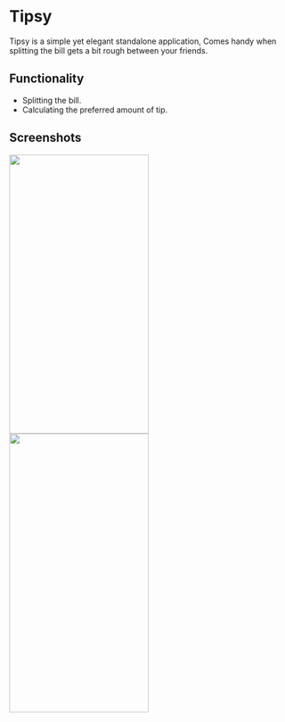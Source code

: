 # Tipsy

Tipsy is a simple yet elegant standalone application, Comes handy when splitting the bill gets a bit rough between your friends.


## Functionality

* Splitting the bill.
* Calculating the preferred amount of tip.


## Screenshots

<a href="url"><img src="https://github.com/hazemabollfadl/Tipsy/assets/79457581/4e9ea610-291e-4f36-abaf-263186140688" align="left" height="500" width="250" ></a>

<a href="url"><img src="https://github.com/hazemabollfadl/Tipsy/assets/79457581/4cb8a748-da09-4890-a53b-b99463b99d54" align="left" height="500" width="250" ></a>
